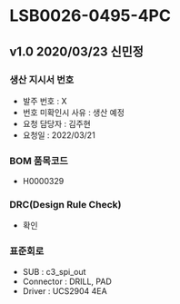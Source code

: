 # LSB0026-0495-4PC

## v1.0 2020/03/23 신민정

### 생산 지시서 번호
* 발주 번호 : X
* 번호 미확인시 사유 : 생산 예정
* 요청 담당자 : 김주현
* 요청일 : 2022/03/21

###  BOM 품목코드
* H0000329

### DRC(Design Rule Check)
* 확인

### 표준회로
* SUB : c3_spi_out
* Connector : DRILL, PAD
* Driver : UCS2904 4EA
